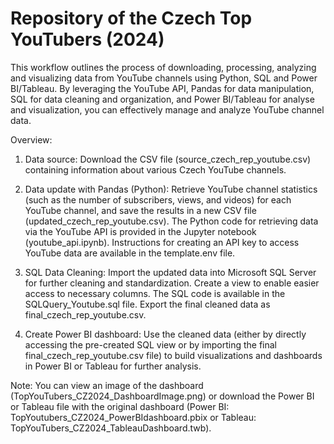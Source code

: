 # Repository of the Czech Top YouTubers (2024)
This workflow outlines the process of downloading, processing, analyzing and visualizing data from YouTube channels using Python, SQL and Power BI/Tableau. 
By leveraging the YouTube API, Pandas for data manipulation, SQL for data cleaning and organization, and Power BI/Tableau for analyse and visualization, you can effectively manage and analyze YouTube channel data.

Overview:

1. Data source:
  Download the CSV file (source_czech_rep_youtube.csv) containing information about various Czech YouTube channels.

2. Data update with Pandas (Python):
  Retrieve YouTube channel statistics (such as the number of subscribers, views, and videos) for each YouTube channel, and save the results in a new CSV file (updated_czech_rep_youtube.csv).
  The Python code for retrieving data via the YouTube API is provided in the Jupyter notebook (youtube_api.ipynb). Instructions for creating an API key to access YouTube data are available in the template.env file.
   
4. SQL Data Cleaning:
  Import the updated data into Microsoft SQL Server for further cleaning and standardization. Create a view to enable easier access to necessary columns. The SQL code is available in the SQLQuery_Youtube.sql file.
  Export the final cleaned data as final_czech_rep_youtube.csv.

5. Create Power BI dashboard:
  Use the cleaned data (either by directly accessing the pre-created SQL view or by importing the final final_czech_rep_youtube.csv file) to build visualizations and dashboards in Power BI or Tableau for further analysis.

Note: You can view an image of the dashboard (TopYouTubers_CZ2024_DashboardImage.png) or download the Power BI or Tableau file with the original dashboard (Power BI: TopYoutubers_CZ2024_PowerBIdashboard.pbix or Tableau: TopYouTubers_CZ2024_TableauDashboard.twb).
